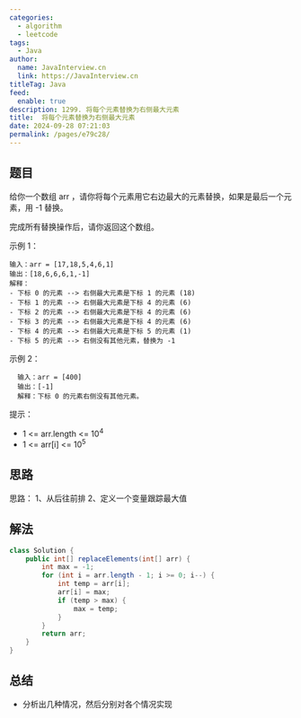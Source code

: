```yaml
---
categories: 
  - algorithm
  - leetcode
tags: 
  - Java
author: 
  name: JavaInterview.cn
  link: https://JavaInterview.cn
titleTag: Java
feed: 
  enable: true
description: 1299. 将每个元素替换为右侧最大元素
title:  将每个元素替换为右侧最大元素
date: 2024-09-28 07:21:03
permalink: /pages/e79c28/
---
```


## 题目

给你一个数组 arr ，请你将每个元素用它右边最大的元素替换，如果是最后一个元素，用 -1 替换。

完成所有替换操作后，请你返回这个数组。



示例 1：

    输入：arr = [17,18,5,4,6,1]
    输出：[18,6,6,6,1,-1]
    解释：
    - 下标 0 的元素 --> 右侧最大元素是下标 1 的元素 (18)
    - 下标 1 的元素 --> 右侧最大元素是下标 4 的元素 (6)
    - 下标 2 的元素 --> 右侧最大元素是下标 4 的元素 (6)
    - 下标 3 的元素 --> 右侧最大元素是下标 4 的元素 (6)
    - 下标 4 的元素 --> 右侧最大元素是下标 5 的元素 (1)
    - 下标 5 的元素 --> 右侧没有其他元素，替换为 -1
    
示例 2：

      输入：arr = [400]
      输出：[-1]
      解释：下标 0 的元素右侧没有其他元素。


提示：

* 1 <= arr.length <= 10<sup>4</sup>
* 1 <= arr[i] <= 10<sup>5</sup>

## 思路

思路： 1、从后往前排 2、定义一个变量跟踪最大值

## 解法
```java
class Solution {
    public int[] replaceElements(int[] arr) {
        int max = -1;
        for (int i = arr.length - 1; i >= 0; i--) {
            int temp = arr[i];
            arr[i] = max;
            if (temp > max) {
                max = temp;
            }
        }
        return arr;
    }
}

```

## 总结

- 分析出几种情况，然后分别对各个情况实现 
